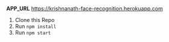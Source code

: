  **APP_URL**
https://krishnanath-face-recognition.herokuapp.com
 
 1. Clone this Repo
 2. Run ```npm install```
 3. Run ```npm start```
